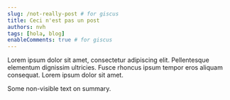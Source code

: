 ```yaml
---
slug: /not-really-post # for giscus
title: Ceci n'est pas un post
authors: nvh
tags: [hola, blog]
enableComments: true # for giscus
---
```


Lorem ipsum dolor sit amet, consectetur adipiscing elit. Pellentesque elementum dignissim ultricies. Fusce rhoncus ipsum tempor eros aliquam consequat. Lorem ipsum dolor sit amet.

<!--truncate-->

Some non-visible text on summary.
